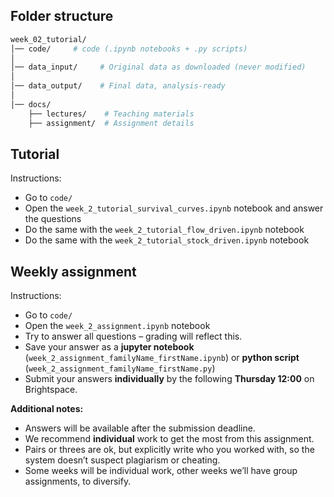
## Folder structure


```bash
week_02_tutorial/
│── code/     # code (.ipynb notebooks + .py scripts)
│
│── data_input/     # Original data as downloaded (never modified)
│
│── data_output/    # Final data, analysis-ready
│
│── docs/
    ├── lectures/    # Teaching materials
    ├── assignment/  # Assignment details
```


## Tutorial

Instructions:
- Go to `code/`
- Open the `week_2_tutorial_survival_curves.ipynb` notebook and answer the questions
- Do the same with the `week_2_tutorial_flow_driven.ipynb` notebook
- Do the same with the `week_2_tutorial_stock_driven.ipynb` notebook


## Weekly assignment

Instructions:
- Go to `code/`
- Open the `week_2_assignment.ipynb` notebook
- Try to answer all questions – grading will reflect this.
- Save your answer as a **jupyter notebook** (`week_2_assignment_familyName_firstName.ipynb`) or **python script** (`week_2_assignment_familyName_firstName.py`)
- Submit your answers **individually** by the following **Thursday 12:00** on Brightspace.

**Additional notes:**
- Answers will be available after the submission deadline.
- We recommend **individual** work to get the most from this assignment.
- Pairs or threes are ok, but explicitly write who you worked with, so the system doesn’t suspect plagiarism or cheating.
- Some weeks will be individual work, other weeks we’ll have group assignments, to diversify.
